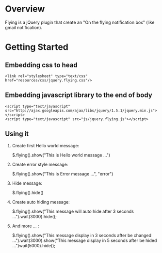 Overview
========

Flying is a jQuery plugin that create an "On the flying notification box" (like gmail notification).
	
Getting Started
========

Embedding css to head
--------
    <link rel="stylesheet" type="text/css" href="resources/css/jquery.flying.css"/>

Embedding javascript library to the end of body
--------
    <script type="text/javascript" src="http://ajax.googleapis.com/ajax/libs/jquery/1.5.1/jquery.min.js"></script>
    <script type="text/javascript" src="js/jquery.flying.js"></script>

Using it
--------
1. Create first Hello world message:

    $.flying().show("This is Hello world message ...")

2. Create error style message:

    $.flying().show("This is Error message ...", "error")

3. Hide message:

    $.flying().hide()

4. Create auto hiding message:

    $.flying().show("This message will auto hide after 3 seconds ...").wait(3000).hide();

5. And more ... :

    $.flying().show("This message display in 3 seconds after be changed ...").wait(3000).show("This message display in 5 seconds after be hided ...")wait(5000).hide();
    